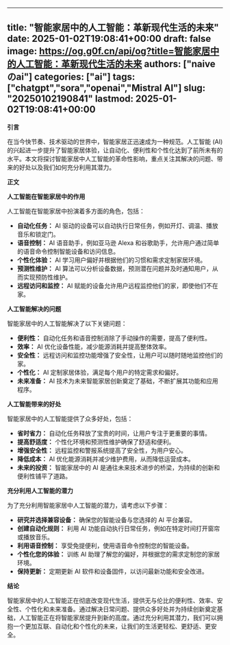 
---
title: "智能家居中的人工智能：革新现代生活的未来"
date: 2025-01-02T19:08:41+00:00
draft: false
image: https://og.g0f.cn/api/og?title=智能家居中的人工智能：革新现代生活的未来
authors: ["naiveのai"]
categories: ["ai"]
tags: ["chatgpt","sora","openai","Mistral AI"]
slug: "20250102190841"
lastmod: 2025-01-02T19:08:41+00:00
---
**引言**

在当今快节奏、技术驱动的世界中，智能家居正迅速成为一种规范。人工智能 (AI) 的兴起进一步提升了智能家居体验，让自动化、便利性和个性化达到了前所未有的水平。本文将探讨智能家居中人工智能的革命性影响，重点关注其解决的问题、带来的好处以及我们如何充分利用其潜力。

**正文**

**人工智能在智能家居中的作用**

人工智能在智能家居中扮演着多方面的角色，包括：

- **自动化任务：** AI 驱动的设备可以自动执行日常任务，例如开灯、调温、播放音乐和锁定门。
- **语音控制：** AI 语音助手，例如亚马逊 Alexa 和谷歌助手，允许用户通过简单的语音命令控制智能设备和访问信息。
- **个性化体验：** AI 学习用户偏好并根据他们的习惯和需求定制家居环境。
- **预测性维护：** AI 算法可以分析设备数据，预测潜在问题并及时通知用户，从而实现预防性维护。
- **远程访问和监控：** AI 赋能的设备允许用户远程监控他们的家，即使他们不在家。

**人工智能解决的问题**

智能家居中的人工智能解决了以下关键问题：

- **便利性：** 自动化任务和语音控制消除了手动操作的需要，提高了便利性。
- **效率：** AI 优化设备性能，减少能源消耗并提高整体效率。
- **安全性：** 远程访问和监控功能增强了安全性，让用户可以随时随地监控他们的家。
- **个性化：** AI 定制家居体验，满足每个用户的特定需求和偏好。
- **未来准备：** AI 技术为未来智能家居创新奠定了基础，不断扩展其功能和应用程序。

**人工智能带来的好处**

智能家居中的人工智能提供了众多好处，包括：

- **省时省力：** 自动化任务释放了宝贵的时间，让用户专注于更重要的事情。
- **提高舒适度：** 个性化环境和预测性维护确保了舒适和便利。
- **增强安全性：** 远程监控和警报系统提高了安全性，为用户安心。
- **降低成本：** AI 优化能源消耗并减少维护费用，从而降低运营成本。
- **未来的投资：** 智能家居中的 AI 是通往未来技术进步的桥梁，为持续的创新和便利性铺平了道路。

**充分利用人工智能的潜力**

为了充分利用智能家居中人工智能的潜力，请考虑以下步骤：

- **研究并选择兼容设备：** 确保您的智能设备与您选择的 AI 平台兼容。
- **创建自动化规则：** 利用 AI 功能自动执行日常任务，例如在特定时间打开窗帘或播放音乐。
- **利用语音控制：** 享受免提便利，使用语音命令控制您的智能设备。
- **个性化您的体验：** 训练 AI 助理了解您的偏好，并根据您的需求定制您的家居环境。
- **保持更新：** 定期更新 AI 软件和设备固件，以访问最新功能和安全改进。

**结论**

智能家居中的人工智能正在彻底改变现代生活，提供无与伦比的便利性、效率、安全性、个性化和未来准备。通过解决日常问题、提供众多好处并为持续创新奠定基础，人工智能正在将智能家居提升到新的高度。通过充分利用其潜力，我们可以拥抱一个更加互联、自动化和个性化的未来，让我们的生活更轻松、更舒适、更安全。
